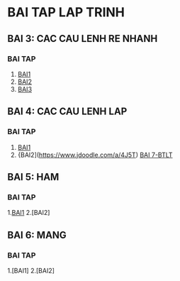# BAI TAP LAP TRINH
## BAI 3: CAC CAU LENH RE NHANH 
### BAI TAP 
1. [BAI1](https://www.jdoodle.com/a/5I8R)
2. [BAI2](https://www.jdoodle.com/a/5I8B)
3. [BAI3](https://www.jdoodle.com/a/4J5T)
## BAI 4: CAC CAU LENH LAP
### BAI TAP
1. [BAI1](https://www.jdoodle.com/a/4J5T)
2. {BAI2](https://www.jdoodle.com/a/4J5T)
[BAI 7-BTLT](https://www.jdoodle.com/a/5I8r)
## BAI 5: HAM
### BAI TAP
1.[BAI1](https://www.jdoodle.com/a/4J6m)
2.[BAI2]
## BAI 6: MANG
### BAI TAP
1.[BAI1]
2.[BAI2]
